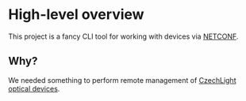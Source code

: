 # High-level overview

This project is a fancy CLI tool for working with devices via [NETCONF](https://en.wikipedia.org/wiki/NETCONF).

## Why?

We needed something to perform remote management of [CzechLight optical devices](http://czechlight.cesnet.cz/).
